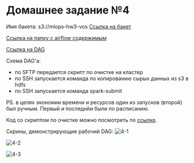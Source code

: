 # Домашнее задание №4

Имя бакета: s3://mlops-hw3-vos
[Ссылка на бакет](https://mlops-hw3-vos.website.yandexcloud.net)

[Ссылка на папку с airflow содержимым](https://github.com/uncle-alfer/otus-mlops-homework-project/tree/main/airflow)

[Ссылка на DAG](https://github.com/uncle-alfer/otus-mlops-homework-project/blob/main/airflow/dags/cleanse_data_dag.py)

Схема DAG'а:

- по SFTP передается скрипт по очистке на кластер
- по SSH запускается команда по копированию сырых данных из s3 в hdfs
- по SSH запускается команда spark-submit

PS. в целях экономии времени и ресурсов один из запусков (второй) был ручным. Первый и последнйи были по расписанию.

Код со скриптом по очистке можно посмотреть по [ссылке](https://github.com/uncle-alfer/otus-mlops-homework-project/blob/main/airflow/utils/cleanse_data.py).

Скрины, демонстрирующие рабочий DAG:
![4-1](https://github.com/uncle-alfer/otus-mlops-homework-project/assets/70284100/20bd5a7d-8646-4825-bb7d-a9156e238f1c)

![4-2](https://github.com/uncle-alfer/otus-mlops-homework-project/assets/70284100/168de5a5-70ee-42b2-84cf-b94f23ab96c2)

![4-3](https://github.com/uncle-alfer/otus-mlops-homework-project/assets/70284100/5a47cee7-03bd-4dfc-b710-632f828c0a86)


